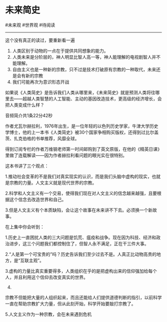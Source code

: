 # 未来简史
#未来观 #世界观 #待阅读 

---
这个没有真正的读过，要重新看一遍

1. 人类区别于动物的一点在于提供共同想象的能力。
2. 人类未来是分阶层的，神人明显比智人高一等，神人能理解的电视剧智人并不能理解。
3. 自由主义也是一种新的宗教，只不过是技术打破原有宗教的一种取代，未来还是会有新的宗教
4. 我们可能再次为意识形态开战

如果说《人类简史》是告诉我们人类从哪里来，《未来简史》就是预测人类将往哪里去——超越人类智慧的人工智能、主动的基因改造技术，更高级的经济增长，会把人类变成什么样？

音频简介共1条22分42秒

作者尤瓦尔赫拉利，1976年出生，是一位年轻的以色列历史学家，牛津大学历史学博士，他的上一本书《人类简史》被30个国家争相购买版权，还得到过比尔盖茨、扎克伯格的书单推荐，风靡全球。

得到订阅专栏的作者万维钢老师第一时间邮购到了英文原版，在他的《精英日课》里做了连载解读——因为作者赫拉利看问题的眼光实在很特别。

这本书讲了三个观点：

1.推动社会变革的不是我们对真实现实的认识，而是我们头脑中虚构的现实，也就是宗教的力量。人文主义就是现代世界的宗教。

2.科学和人文主义有一个交易，使得我们现在对人文主义的信念越来越强，且要根据这个信念去改造世界和自己。

3.但是人文主义有个本质缺陷，会让这个故事在未来讲不下去。必须换一个新故事。

在上集中你会听到：

1.历史上一直困扰人类的三大问题是饥荒、瘟疫和战争。现在因为科技、经济和政治进步，这三个问题我们都控制住了，但智人永不满足，正在干三件大事。

2.“人是第一个可宝贵的”吗？历史告诉我们至少过去不是。人真正比动物高贵的地方，是“互联主观”。

3.虚构的力量比真实重要得多，人类组织在乎的是把虚构出来的信仰强加给每个人，并且利用这个信仰去改变真实的世界。

4.
宗教不但能把大量的人组织起来，而且还能给人们提供道德判断的指引，以前科学一直在帮助宗教扩大力量，但从此刻开始，科学开始要敲打宗教了。

5.人文主义作为一种宗教，会在未来遇到危机

